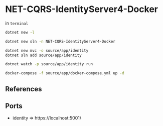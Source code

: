 # NET-CQRS-IdentityServer4-Docker
in `terminal`
```sh
dotnet new -l

dotnet new sln -n NET-CQRS-IdentityServer4-Docker

dotnet new mvc -o source/app/identity
dotnet sln add source/app/identity

dotnet watch -p source/app/identity run

docker-compose -f source/app/docker-compose.yml up -d
```

## References

## Ports
* identity => https://localhost:5001/